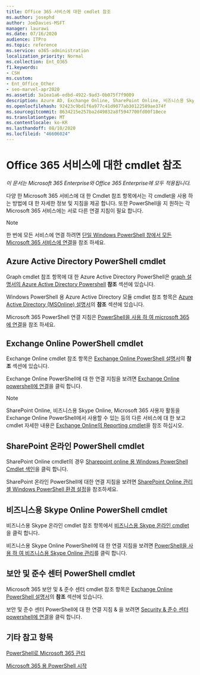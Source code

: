 ```yaml
---
title: Office 365 서비스에 대한 cmdlet 참조
ms.author: josephd
author: JoeDavies-MSFT
manager: laurawi
ms.date: 07/16/2020
audience: ITPro
ms.topic: reference
ms.service: o365-administration
localization_priority: Normal
ms.collection: Ent_O365
f1.keywords:
- CSH
ms.custom:
- Ent_Office_Other
- seo-marvel-apr2020
ms.assetid: 3a1ea1a6-edbd-4922-9ad3-0b075f7f9009
description: Azure AD, Exchange Online, SharePoint Online, 비즈니스용 Skype Online 및 보안 & 준수에 대 한 Microsoft 365 PowerShell cmdlet 참조 항목을 찾습니다.
ms.openlocfilehash: 92423c9bd1f6a977c41d9077ab30122589ae374f
ms.sourcegitcommit: 8634215e257ba2d49832a8f5947700fd00f18ece
ms.translationtype: MT
ms.contentlocale: ko-KR
ms.lasthandoff: 08/10/2020
ms.locfileid: "46606024"
---
```

# <a name="cmdlet-references-for-microsoft-365-services"></a>Office 365 서비스에 대한 cmdlet 참조

*이 문서는 Microsoft 365 Enterprise와 Office 365 Enterprise에 모두 적용됩니다.*

다양 한 Microsoft 365 서비스에 대 한 Cmdlet 참조 항목에서는 각 cmdlet을 사용 하는 방법에 대 한 자세한 정보 및 지침을 제공 합니다. 또한 PowerShell을 지 원하는 각 Microsoft 365 서비스에는 서로 다른 연결 지침이 필요 합니다.
  
> [!NOTE]
> 한 번에 모든 서비스에 연결 하려면 [단일 Windows PowerShell 창에서 모든 Microsoft 365 서비스에 연결](connect-to-all-office-365-services-in-a-single-windows-powershell-window.md)을 참조 하세요. 
  
## <a name="azure-active-directory-powershell-cmdlets"></a>Azure Active Directory PowerShell cmdlet

Graph cmdlet 참조 항목에 대 한 Azure Active Directory PowerShell은 [graph 설명서의 Azure Active Directory Powershell](https://docs.microsoft.com/powershell/azure/active-directory/install-adv2?view=azureadps-2.0) **참조** 섹션에 있습니다.

Windows PowerShell 용 Azure Active Directory 모듈 cmdlet 참조 항목은 [Azure Active Directory (MSOnline) 설명서](https://docs.microsoft.com/powershell/azure/active-directory/overview?view=azureadps-1.0)의 **참조** 섹션에 있습니다.

Microsoft 365 PowerShell 연결 지침은 [PowerShell을 사용 하 여 microsoft 365에 연결](connect-to-office-365-powershell.md)을 참조 하세요.
  
## <a name="exchange-online-powershell-cmdlets"></a>Exchange Online PowerShell cmdlet

Exchange Online cmdlet 참조 항목은 [Exchange Online PowerShell 설명서](https://docs.microsoft.com/powershell/exchange/exchange-online/exchange-online-powershell?view=exchange-ps)의 **참조** 섹션에 있습니다.
  
Exchange Online PowerShell에 대 한 연결 지침을 보려면 [Exchange Online powershell에 연결](https://go.microsoft.com/fwlink/p/?LinkId=396554)을 클릭 합니다.
  
> [!NOTE]
> SharePoint Online, 비즈니스용 Skype Online, Microsoft 365 사용자 활동을 Exchange Online PowerShell에서 사용할 수 있는 등의 다른 서비스에 대 한 보고 cmdlet 자세한 내용은 [Exchange Online의 Reporting cmdlet](https://go.microsoft.com/fwlink/p/?LinkId=691595)을 참조 하십시오. 
  
## <a name="sharepoint-online-powershell-cmdlets"></a>SharePoint 온라인 PowerShell cmdlet

SharePoint Online cmdlet의 경우 [Sharepoint online 용 Windows PowerShell Cmdlet 색인](https://go.microsoft.com/fwlink/p/?LinkId=691476)을 클릭 합니다.
  
SharePoint 온라인 PowerShell에 대한 연결 지침을 보려면 [SharePoint Online 관리 셸 Windows PowerShell 환경 설정](https://go.microsoft.com/fwlink/p/?LinkId=691603)을 참조하세요.
  
## <a name="skype-for-business-online-powershell-cmdlets"></a>비즈니스용 Skype Online PowerShell cmdlet

비즈니스용 Skype 온라인 cmdlet 참조 항목에서 [비즈니스용 Skype 온라인 cmdlet](https://technet.microsoft.com/library/mt228132.aspx)을 클릭 합니다.
  
비즈니스용 Skype Online PowerShell에 대 한 연결 지침을 보려면 [PowerShell을 사용 하 여 비즈니스용 Skype Online 관리](manage-skype-for-business-online-with-office-365-powershell.md)를 클릭 합니다.

## <a name="security-amp-compliance-center-powershell-cmdlets"></a>보안 및 준수 센터 PowerShell cmdlet

Microsoft 365 보안 및 &amp; 준수 센터 cmdlet 참조 항목은 [Exchange Online PowerShell 설명서](https://docs.microsoft.com/powershell/exchange/exchange-online/exchange-online-powershell?view=exchange-ps)의 **참조** 섹션에 있습니다.
  
보안 및 준수 센터 PowerShell에 대 한 연결 지침 &amp; 을 보려면 [Security &amp; 준수 센터 powershell에 연결](https://docs.microsoft.com/powershell/exchange/connect-to-scc-powershell?view=exchange-ps)을 클릭 합니다.


  
## <a name="see-also"></a>기타 참고 항목

[PowerShell로 Microsoft 365 관리](manage-office-365-with-office-365-powershell.md)
  
[Microsoft 365 용 PowerShell 시작](getting-started-with-office-365-powershell.md)

